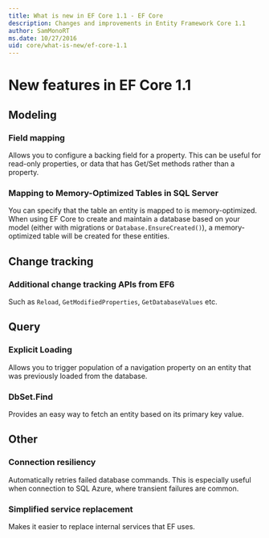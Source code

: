 ```yaml
---
title: What is new in EF Core 1.1 - EF Core
description: Changes and improvements in Entity Framework Core 1.1
author: SamMonoRT
ms.date: 10/27/2016
uid: core/what-is-new/ef-core-1.1
---
```

# New features in EF Core 1.1

## Modeling

### Field mapping

Allows you to configure a backing field for a property. This can be useful for read-only properties, or data that has Get/Set methods rather than a property.

### Mapping to Memory-Optimized Tables in SQL Server

You can specify that the table an entity is mapped to is memory-optimized. When using EF Core to create and maintain a database based on your model (either with migrations or `Database.EnsureCreated()`), a memory-optimized table will be created for these entities.

## Change tracking

### Additional change tracking APIs from EF6

Such as `Reload`, `GetModifiedProperties`, `GetDatabaseValues` etc.

## Query

### Explicit Loading

Allows you to trigger population of a navigation property on an entity that was previously loaded from the database.

### DbSet.Find

Provides an easy way to fetch an entity based on its primary key value.

## Other

### Connection resiliency

Automatically retries failed database commands. This is especially useful when connection to SQL Azure, where transient failures are common.

### Simplified service replacement

Makes it easier to replace internal services that EF uses.
